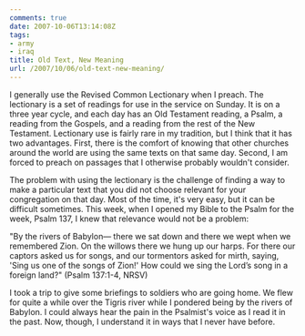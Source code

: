 ```yaml
---
comments: true
date: 2007-10-06T13:14:08Z
tags:
- army
- iraq
title: Old Text, New Meaning
url: /2007/10/06/old-text-new-meaning/
---
```


<p>I generally use the Revised Common Lectionary when I preach. The lectionary is a set of readings for use in the service on Sunday. It is on a three year cycle, and each day has an Old Testament reading, a Psalm, a reading from the Gospels, and a reading from the rest of the New Testament. Lectionary use is fairly rare in my tradition, but I think that it has two advantages. First, there is the comfort of knowing that other churches around the world are using the same texts on that same day. Second, I am forced to preach on passages that I otherwise probably wouldn't consider. </p>
<p>The problem with using the lectionary is the challenge of finding a way to make a particular text that you did not choose relevant for your congregation on that day. Most of the time, it's very easy, but it can be difficult sometimes. This week, when I opened my Bible to the Psalm for the week, Psalm 137, I knew that relevance would not be a problem:</p>
<p>"By the rivers of Babylon— there we sat down and there we wept when we remembered Zion. On the willows there we hung up our harps. For there our captors asked us for songs, and our tormentors asked for mirth, saying, 'Sing us one of the songs of Zion!' How could we sing the Lord’s song in a foreign land?" (Psalm 137:1-4, NRSV)</p>
<p>I took a trip to give some briefings to soldiers who are going home. We flew for quite a while over the Tigris river while I pondered being by the rivers of Babylon. I could always hear the pain in the Psalmist's voice as I read it in the past. Now, though, I understand it in ways that I never have before.</p>
